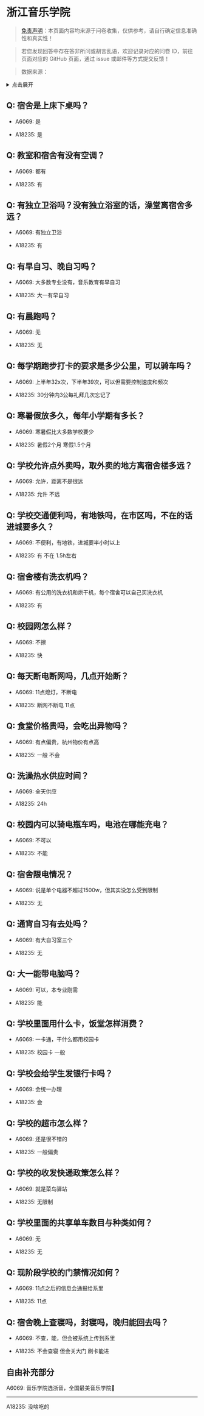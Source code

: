 # 浙江音乐学院

> [免责声明](https://colleges.chat/#_3)：本页面内容均来源于问卷收集，仅供参考，请自行确定信息准确性和真实性！

> 若您发现回答中存在答非所问或胡言乱语，欢迎记录对应的问卷 ID，前往页面对应的 GitHub 页面，通过 issue 或邮件等方式提交反馈！

> 数据来源：

<details><summary>点击展开</summary>
<ul>
<li>A6069: 2857810954@qq.com (2022 年 06 月)</li>
<li>A18235: 1034399172@qq.com (2023 年 06 月)</li>
</ul>
</details>

## Q: 宿舍是上床下桌吗？

- A6069: 是

- A18235: 是

## Q: 教室和宿舍有没有空调？

- A6069: 都有

- A18235: 有

## Q: 有独立卫浴吗？没有独立浴室的话，澡堂离宿舍多远？

- A6069: 有独立卫浴

- A18235: 有

## Q: 有早自习、晚自习吗？

- A6069: 大多数专业没有，音乐教育有早自习

- A18235: 大一有早自习

## Q: 有晨跑吗？

- A6069: 无

- A18235: 无

## Q: 每学期跑步打卡的要求是多少公里，可以骑车吗？

- A6069: 上半年32x次，下半年39次，可以但需要控制速度和频次

- A18235: 30分钟内3公每礼拜几次忘记了

## Q: 寒暑假放多久，每年小学期有多长？

- A6069: 寒暑假比大多数学校要少

- A18235: 暑假2个月 寒假1.5个月

## Q: 学校允许点外卖吗，取外卖的地方离宿舍楼多远？

- A6069: 允许，距离不是很远

- A18235: 允许 不远

## Q: 学校交通便利吗，有地铁吗，在市区吗，不在的话进城要多久？

- A6069: 不便利，有地铁，进城要半小时以上

- A18235: 有 不在 1.5h左右

## Q: 宿舍楼有洗衣机吗？

- A6069: 有公用的洗衣机和烘干机，每个宿舍可以自己买洗衣机

- A18235: 有

## Q: 校园网怎么样？

- A6069: 不擦

- A18235: 快

## Q: 每天断电断网吗，几点开始断？

- A6069: 11点熄灯，不断电

- A18235: 断网不断电 11点

## Q: 食堂价格贵吗，会吃出异物吗？

- A6069: 有点偏贵，杭州物价有点高

- A18235: 一般 不会

## Q: 洗澡热水供应时间？

- A6069: 全天供应

- A18235: 24h

## Q: 校园内可以骑电瓶车吗，电池在哪能充电？

- A6069: 不可以

- A18235: 不能

## Q: 宿舍限电情况？

- A6069: 说是单个电器不超过1500w，但其实没怎么受到限制

- A18235: 无

## Q: 通宵自习有去处吗？

- A6069: 有大自习室三个

- A18235: 无

## Q: 大一能带电脑吗？

- A6069: 可以，本专业刚需

- A18235: 能

## Q: 学校里面用什么卡，饭堂怎样消费？

- A6069: 一卡通，干什么都用校园卡

- A18235: 校园卡 一般

## Q: 学校会给学生发银行卡吗？

- A6069: 会统一办理

- A18235: 会

## Q: 学校的超市怎么样？

- A6069: 还是很不错的

- A18235: 一般偏贵

## Q: 学校的收发快递政策怎么样？

- A6069: 就是菜鸟驿站

- A18235: 无限制

## Q: 学校里面的共享单车数目与种类如何？

- A6069: 无

- A18235: 无

## Q: 现阶段学校的门禁情况如何？

- A6069: 11点之后的信息会通报给系里

- A18235: 11点

## Q: 宿舍晚上查寝吗，封寝吗，晚归能回去吗？

- A6069: 不查，能，但会被系统上传到系里

- A18235: 不会查寝 但会关大门 刷卡能进

## 自由补充部分

A6069: 音乐学院选浙音，全国最美音乐学院🚬

***

A18235: 没啥吃的